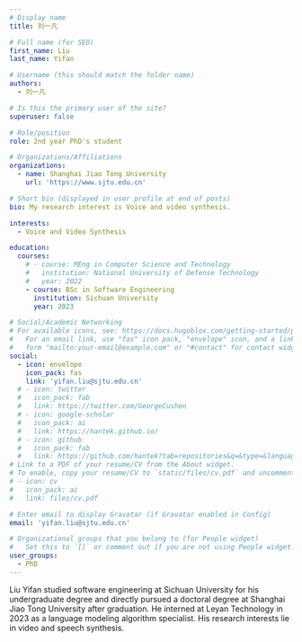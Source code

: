 ```yaml
---
# Display name
title: 刘一凡

# Full name (for SEO)
first_name: Liu
last_name: Yifan

# Username (this should match the folder name)
authors:
  - 刘一凡

# Is this the primary user of the site?
superuser: false

# Role/position
role: 2nd year PhD's student

# Organizations/Affiliations
organizations:
  - name: Shanghai Jiao Tong University
    url: 'https://www.sjtu.edu.cn'

# Short bio (displayed in user profile at end of posts)
bio: My research interest is Voice and video synthesis.

interests:
  - Voice and Video Synthesis

education:
  courses:
    # - course: MEng in Computer Science and Technology
    #   institution: National University of Defense Technology
    #   year: 2022
    - course: BSc in Software Engineering
      institution: Sichuan University
      year: 2023

# Social/Academic Networking
# For available icons, see: https://docs.hugoblox.com/getting-started/page-builder/#icons
#   For an email link, use "fas" icon pack, "envelope" icon, and a link in the
#   form "mailto:your-email@example.com" or "#contact" for contact widget.
social:
  - icon: envelope
    icon_pack: fas
    link: 'yifan.liu@sjtu.edu.cn'
  # - icon: twitter
  #   icon_pack: fab
  #   link: https://twitter.com/GeorgeCushen
  # - icon: google-scholar
  #   icon_pack: ai
  #   link: https://hantek.github.io/
  # - icon: github
  #   icon_pack: fab
  #   link: https://github.com/hantek?tab=repositories&q=&type=&language=&sort=
# Link to a PDF of your resume/CV from the About widget.
# To enable, copy your resume/CV to `static/files/cv.pdf` and uncomment the lines below.
# - icon: cv
#   icon_pack: ai
#   link: files/cv.pdf

# Enter email to display Gravatar (if Gravatar enabled in Config)
email: 'yifan.liu@sjtu.edu.cn'

# Organizational groups that you belong to (for People widget)
#   Set this to `[]` or comment out if you are not using People widget.
user_groups:
  - PhD
---
```


Liu Yifan studied software engineering at Sichuan University for his undergraduate degree and directly pursued a doctoral degree at Shanghai Jiao Tong University after graduation. He interned at Leyan Technology in 2023 as a language modeling algorithm specialist. His research interests lie in video and speech synthesis.
